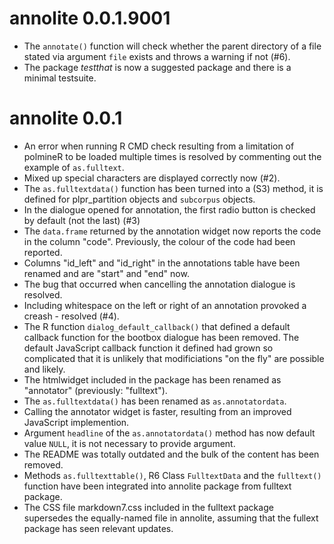 annolite 0.0.1.9001
===================

* The `annotate()` function will check whether the parent directory of a file stated via argument `file` exists and throws a warning if not (#6).
* The package *testthat*  is now a suggested package and there is a minimal testsuite.


annolite 0.0.1
==============

* An error when running R CMD check resulting from a limitation of polmineR to be loaded multiple times is resolved by commenting out the example of `as.fulltext`.
* Mixed up special characters are displayed correctly now (#2).
* The `as.fulltextdata()` function has been turned into a (S3) method, it is defined for plpr_partition objects and `subcorpus` objects.
* In the dialogue opened for annotation, the first radio button is checked by default (not the last) (#3)
* The `data.frame` returned by the annotation widget now reports the code in the column "code". Previously, the colour of the code had been reported.
* Columns "id_left" and "id_right" in the annotations table have been renamed and are "start" and "end" now.
* The bug that occurred when cancelling the annotation dialogue is resolved.
* Including whitespace on the left or right of an annotation provoked a creash - resolved (#4).
* The R function `dialog_default_callback()` that defined a default callback function for the bootbox dialogue has been removed. The default JavaScript callback function it defined had grown so complicated that it is unlikely that modificiations "on the fly" are possible and likely.
* The htmlwidget included in the package has been renamed as "annotator" (previously: "fulltext").
* The `as.fulltextdata()` has been renamed as `as.annotatordata`.
* Calling the annotator widget is faster, resulting from an improved JavaScript implemention.
* Argument `headline` of the `as.annotatordata()` method has now default value `NULL`, it is not necessary to provide argument.
* The README was totally outdated and the bulk of the content has been removed.
* Methods `as.fulltexttable()`, R6 Class `FulltextData` and the `fulltext()` function have been integrated into annolite package from fulltext package.
* The CSS file markdown7.css included in the fulltext package supersedes the equally-named file in annolite, assuming that the fullext package has seen relevant updates.

